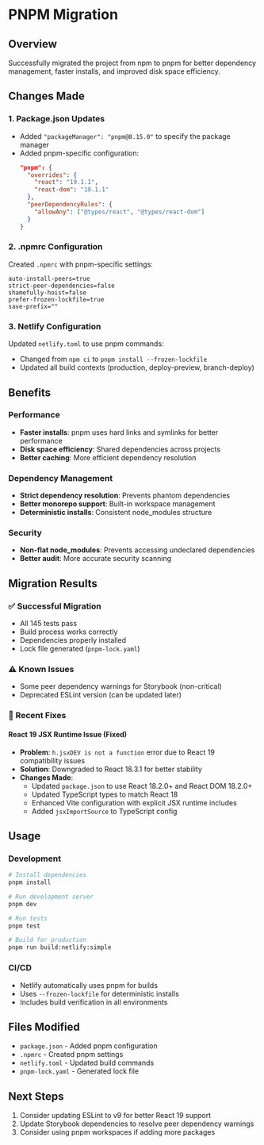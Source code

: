# PNPM Migration

## Overview

Successfully migrated the project from npm to pnpm for better dependency management, faster installs, and improved disk space efficiency.

## Changes Made

### 1. Package.json Updates

- Added `"packageManager": "pnpm@8.15.0"` to specify the package manager
- Added pnpm-specific configuration:
  ```json
  "pnpm": {
    "overrides": {
      "react": "19.1.1",
      "react-dom": "19.1.1"
    },
    "peerDependencyRules": {
      "allowAny": ["@types/react", "@types/react-dom"]
    }
  }
  ```

### 2. .npmrc Configuration

Created `.npmrc` with pnpm-specific settings:

```
auto-install-peers=true
strict-peer-dependencies=false
shamefully-hoist=false
prefer-frozen-lockfile=true
save-prefix=""
```

### 3. Netlify Configuration

Updated `netlify.toml` to use pnpm commands:

- Changed from `npm ci` to `pnpm install --frozen-lockfile`
- Updated all build contexts (production, deploy-preview, branch-deploy)

## Benefits

### Performance

- **Faster installs**: pnpm uses hard links and symlinks for better performance
- **Disk space efficiency**: Shared dependencies across projects
- **Better caching**: More efficient dependency resolution

### Dependency Management

- **Strict dependency resolution**: Prevents phantom dependencies
- **Better monorepo support**: Built-in workspace management
- **Deterministic installs**: Consistent node_modules structure

### Security

- **Non-flat node_modules**: Prevents accessing undeclared dependencies
- **Better audit**: More accurate security scanning

## Migration Results

### ✅ Successful Migration

- All 145 tests pass
- Build process works correctly
- Dependencies properly installed
- Lock file generated (`pnpm-lock.yaml`)

### ⚠️ Known Issues

- Some peer dependency warnings for Storybook (non-critical)
- Deprecated ESLint version (can be updated later)

### 🔧 Recent Fixes

#### React 19 JSX Runtime Issue (Fixed)

- **Problem**: `h.jsxDEV is not a function` error due to React 19 compatibility issues
- **Solution**: Downgraded to React 18.3.1 for better stability
- **Changes Made**:
  - Updated `package.json` to use React 18.2.0+ and React DOM 18.2.0+
  - Updated TypeScript types to match React 18
  - Enhanced Vite configuration with explicit JSX runtime includes
  - Added `jsxImportSource` to TypeScript config

## Usage

### Development

```bash
# Install dependencies
pnpm install

# Run development server
pnpm dev

# Run tests
pnpm test

# Build for production
pnpm run build:netlify:simple
```

### CI/CD

- Netlify automatically uses pnpm for builds
- Uses `--frozen-lockfile` for deterministic installs
- Includes build verification in all environments

## Files Modified

- `package.json` - Added pnpm configuration
- `.npmrc` - Created pnpm settings
- `netlify.toml` - Updated build commands
- `pnpm-lock.yaml` - Generated lock file

## Next Steps

1. Consider updating ESLint to v9 for better React 19 support
2. Update Storybook dependencies to resolve peer dependency warnings
3. Consider using pnpm workspaces if adding more packages

